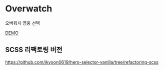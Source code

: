 # Overwatch
오버워치 영웅 선택

[DEMO](https://ikyoon0619.github.io/hero-selector-vanilla/)

## SCSS 리팩토링 버전
https://github.com/ikyoon0619/hero-selector-vanilla/tree/refactoring-scss
